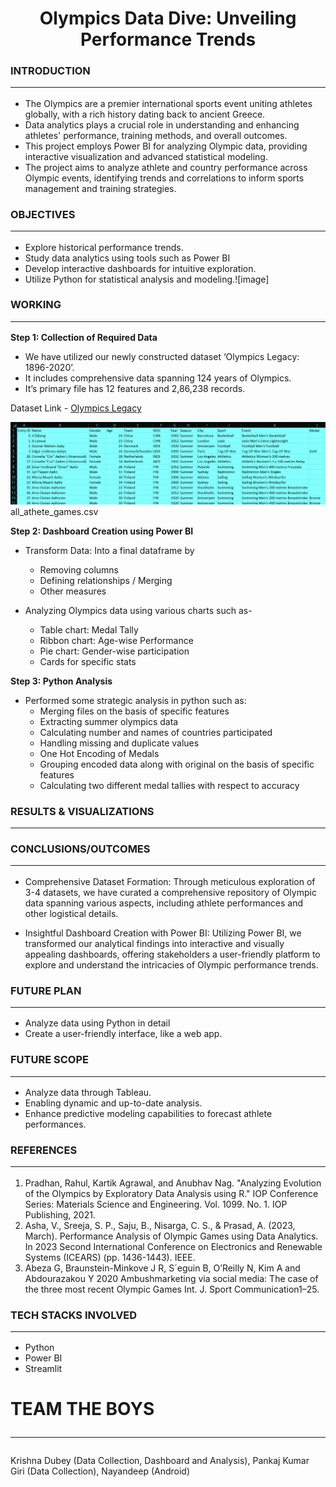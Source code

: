 <h1 align="center">Olympics Data Dive: Unveiling Performance Trends</h1>

### INTRODUCTION<hr>
- The Olympics are a premier international sports event uniting athletes globally, with a rich history dating back to ancient Greece. 
- Data analytics plays a crucial role in understanding and enhancing athletes' performance, training methods, and overall outcomes.
- This project employs Power BI for analyzing Olympic data, providing interactive visualization and advanced statistical modeling.
- The project aims to analyze athlete and country performance across Olympic events, identifying trends and correlations to inform sports management and training strategies.


### OBJECTIVES<hr>
- Explore historical performance trends.
- Study data analytics using tools such as Power BI  
- Develop interactive dashboards for intuitive exploration.
- Utilize Python for statistical analysis and modeling.![image]


### WORKING<hr>
<b>Step 1: Collection of Required Data</b>
- We have utilized our newly constructed dataset ‘Olympics Legacy: 1896-2020’.
- It includes comprehensive data spanning 124 years of Olympics.
- It’s primary file has 12 features and 2,86,238 records.

Dataset Link - <a href="https://www.kaggle.com/datasets/krishd123/olympics-legacy-1896-2020" target="_blank">Olympics Legacy</a>

<img src='https://github.com/krishnaura45/Olympics_Data_Dive/blob/main/dataset.png' alt='Main csv file'> all_athete_games.csv</img>

<b>Step 2: Dashboard Creation using Power BI</b>
- Transform Data: Into a final dataframe by
  - Removing columns
  - Defining relationships / Merging
  - Other measures
   
- Analyzing Olympics data using various charts such as-
  - Table chart: Medal Tally
  - Ribbon chart: Age-wise Performance
  - Pie chart: Gender-wise participation
  - Cards for specific stats

<b>Step 3: Python Analysis</b>
- Performed some strategic analysis in python such as:
  - Merging files on the basis of specific features
  - Extracting summer olympics data
  - Calculating number and names of countries participated
  - Handling missing and duplicate values
  - One Hot Encoding of Medals
  - Grouping encoded data along with original on the basis of specific features
  - Calculating two different medal tallies with respect to accuracy


### RESULTS & VISUALIZATIONS<hr>

### CONCLUSIONS/OUTCOMES<hr>
- Comprehensive Dataset Formation: Through meticulous exploration of 3-4 datasets, we have curated a comprehensive repository of Olympic data spanning various aspects, including athlete performances and other logistical details.

- Insightful Dashboard Creation with Power BI: Utilizing Power BI, we transformed our analytical findings into interactive and visually appealing dashboards, offering stakeholders a user-friendly platform to explore and understand the intricacies of Olympic performance trends.


### FUTURE PLAN<hr>
- Analyze data using Python in detail
- Create a user-friendly interface, like a web app.

### FUTURE SCOPE<hr>
- Analyze data through Tableau.
- Enabling dynamic and up-to-date analysis.
- Enhance predictive modeling capabilities to forecast athlete performances.


### REFERENCES<hr>
1) Pradhan, Rahul, Kartik Agrawal, and Anubhav Nag. "Analyzing Evolution of the Olympics by Exploratory Data Analysis using R." IOP Conference Series: Materials Science and Engineering. Vol. 1099. No. 1. IOP Publishing, 2021.
2) Asha, V., Sreeja, S. P., Saju, B., Nisarga, C. S., & Prasad, A. (2023, March). Performance Analysis of Olympic Games using Data Analytics. In 2023 Second International Conference on Electronics and Renewable Systems (ICEARS) (pp. 1436-1443). IEEE.
3) Abeza G, Braunstein-Minkove J R, S´eguin B, O’Reilly N, Kim A and Abdourazakou Y 2020 Ambushmarketing via social media: The case of the three most recent Olympic Games Int. J. Sport Communication1–25. 


### TECH STACKS INVOLVED<hr>
- Python
- Power BI
- Streamlit

# TEAM THE BOYS<hr>
Krishna Dubey (Data Collection, Dashboard and Analysis), Pankaj Kumar Giri (Data Collection), Nayandeep (Android)
